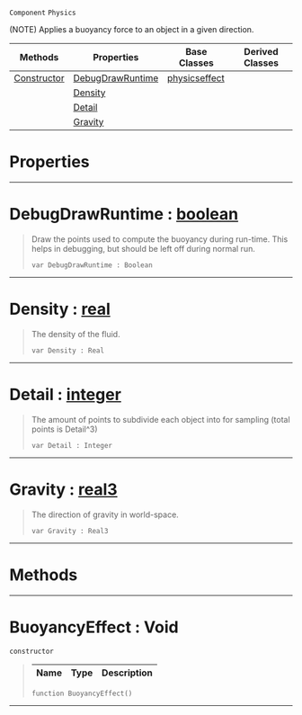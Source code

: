  `Component` `Physics`



(NOTE) Applies a buoyancy force to an object in a given direction.

|Methods|Properties|Base Classes|Derived Classes|
|---|---|---|---|
|[ Constructor](https://plasmaengine.github.io/PlasmaDocs/Plasma1/C++/code_reference/class_reference/buoyancyeffect.markdown#buoyancyeffect-void)|[ DebugDrawRuntime](https://plasmaengine.github.io/PlasmaDocs/Plasma1/C++/code_reference/class_reference/buoyancyeffect.markdown#debugdrawruntime-plasma-en)|[physicseffect](https://plasmaengine.github.io/PlasmaDocs/Plasma1/C++/code_reference/class_reference/physicseffect.markdown)| |
| |[ Density](https://plasmaengine.github.io/PlasmaDocs/Plasma1/C++/code_reference/class_reference/buoyancyeffect.markdown#density-plasma-engine-docu)| | |
| |[ Detail](https://plasmaengine.github.io/PlasmaDocs/Plasma1/C++/code_reference/class_reference/buoyancyeffect.markdown#detail-plasma-engine-docum)| | |
| |[ Gravity](https://plasmaengine.github.io/PlasmaDocs/Plasma1/C++/code_reference/class_reference/buoyancyeffect.markdown#gravity-plasma-engine-docu)| | |


 #  Properties


---  
 #  DebugDrawRuntime : [boolean](https://plasmaengine.github.io/PlasmaDocs/Plasma1/C++/code_reference/lightning_base_types/boolean.markdown)

> Draw the points used to compute the buoyancy during run-time. This helps in debugging, but should be left off during normal run.
> ``` lang=cpp, name=Lightning
> var DebugDrawRuntime : Boolean


---  
 #  Density : [real](https://plasmaengine.github.io/PlasmaDocs/Plasma1/C++/code_reference/lightning_base_types/real.markdown)

> The density of the fluid.
> ``` lang=cpp, name=Lightning
> var Density : Real


---  
 #  Detail : [integer](https://plasmaengine.github.io/PlasmaDocs/Plasma1/C++/code_reference/lightning_base_types/integer.markdown)

> The amount of points to subdivide each object into for sampling (total points is Detail^3)
> ``` lang=cpp, name=Lightning
> var Detail : Integer


---  
 #  Gravity : [real3](https://plasmaengine.github.io/PlasmaDocs/Plasma1/C++/code_reference/lightning_base_types/real3.markdown)

> The direction of gravity in world-space.
> ``` lang=cpp, name=Lightning
> var Gravity : Real3


---  
 #  Methods


---  
 #  BuoyancyEffect : Void

 `constructor`

> 
> |Name|Type|Description|
> |---|---|---|
> ``` lang=cpp, name=Lightning
> function BuoyancyEffect()
> ``` 


---  
 

 